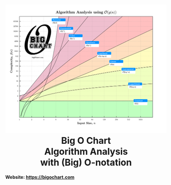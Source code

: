 <h1 align="center">
  <a name="logo"><img src="www/250302_bigochart_loglog.png" alt="Big O Chart" width="750"></a>
  <br>
  Big O Chart<br>
  Algorithm Analysis<br>
  with (Big) O-notation
</h1>
<h4>Website: <a href="https://bigochart.com">https://bigochart.com</a></h4>
